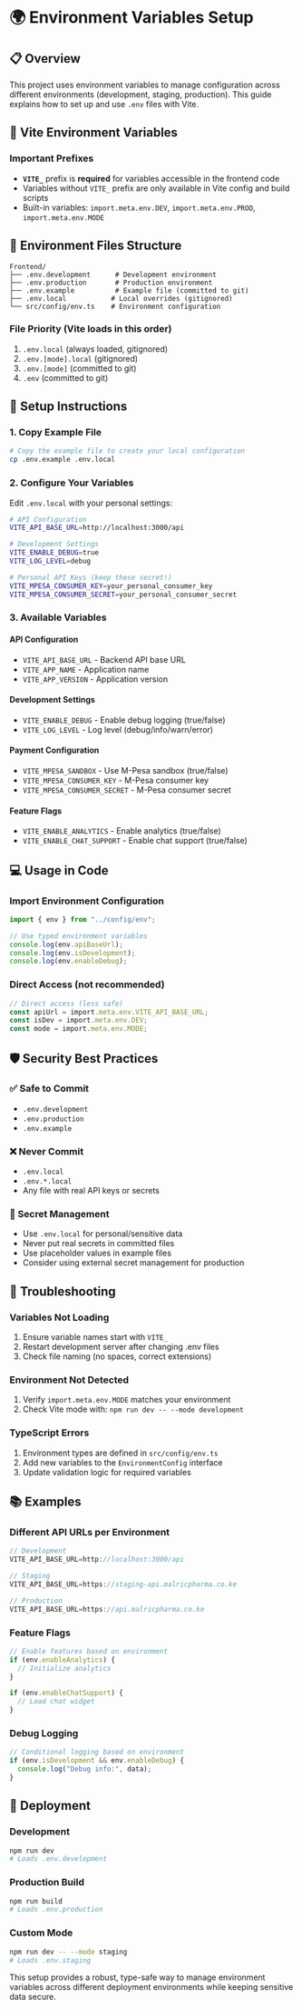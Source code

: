 # 🌍 Environment Variables Setup

## 📋 Overview

This project uses environment variables to manage configuration across different environments (development, staging, production). This guide explains how to set up and use `.env` files with Vite.

## 🔧 Vite Environment Variables

### **Important Prefixes**

- **`VITE_`** prefix is **required** for variables accessible in the frontend code
- Variables without `VITE_` prefix are only available in Vite config and build scripts
- Built-in variables: `import.meta.env.DEV`, `import.meta.env.PROD`, `import.meta.env.MODE`

## 📁 Environment Files Structure

```
Frontend/
├── .env.development      # Development environment
├── .env.production       # Production environment
├── .env.example          # Example file (committed to git)
├── .env.local           # Local overrides (gitignored)
└── src/config/env.ts    # Environment configuration
```

### **File Priority (Vite loads in this order)**

1. `.env.local` (always loaded, gitignored)
2. `.env.[mode].local` (gitignored)
3. `.env.[mode]` (committed to git)
4. `.env` (committed to git)

## 🚀 Setup Instructions

### **1. Copy Example File**

```bash
# Copy the example file to create your local configuration
cp .env.example .env.local
```

### **2. Configure Your Variables**

Edit `.env.local` with your personal settings:

```bash
# API Configuration
VITE_API_BASE_URL=http://localhost:3000/api

# Development Settings
VITE_ENABLE_DEBUG=true
VITE_LOG_LEVEL=debug

# Personal API Keys (keep these secret!)
VITE_MPESA_CONSUMER_KEY=your_personal_consumer_key
VITE_MPESA_CONSUMER_SECRET=your_personal_consumer_secret
```

### **3. Available Variables**

#### **API Configuration**

- `VITE_API_BASE_URL` - Backend API base URL
- `VITE_APP_NAME` - Application name
- `VITE_APP_VERSION` - Application version

#### **Development Settings**

- `VITE_ENABLE_DEBUG` - Enable debug logging (true/false)
- `VITE_LOG_LEVEL` - Log level (debug/info/warn/error)

#### **Payment Configuration**

- `VITE_MPESA_SANDBOX` - Use M-Pesa sandbox (true/false)
- `VITE_MPESA_CONSUMER_KEY` - M-Pesa consumer key
- `VITE_MPESA_CONSUMER_SECRET` - M-Pesa consumer secret

#### **Feature Flags**

- `VITE_ENABLE_ANALYTICS` - Enable analytics (true/false)
- `VITE_ENABLE_CHAT_SUPPORT` - Enable chat support (true/false)

## 💻 Usage in Code

### **Import Environment Configuration**

```typescript
import { env } from "../config/env";

// Use typed environment variables
console.log(env.apiBaseUrl);
console.log(env.isDevelopment);
console.log(env.enableDebug);
```

### **Direct Access (not recommended)**

```typescript
// Direct access (less safe)
const apiUrl = import.meta.env.VITE_API_BASE_URL;
const isDev = import.meta.env.DEV;
const mode = import.meta.env.MODE;
```

## 🛡️ Security Best Practices

### **✅ Safe to Commit**

- `.env.development`
- `.env.production`
- `.env.example`

### **❌ Never Commit**

- `.env.local`
- `.env.*.local`
- Any file with real API keys or secrets

### **🔐 Secret Management**

- Use `.env.local` for personal/sensitive data
- Never put real secrets in committed files
- Use placeholder values in example files
- Consider using external secret management for production

## 🚨 Troubleshooting

### **Variables Not Loading**

1. Ensure variable names start with `VITE_`
2. Restart development server after changing .env files
3. Check file naming (no spaces, correct extensions)

### **Environment Not Detected**

1. Verify `import.meta.env.MODE` matches your environment
2. Check Vite mode with: `npm run dev -- --mode development`

### **TypeScript Errors**

1. Environment types are defined in `src/config/env.ts`
2. Add new variables to the `EnvironmentConfig` interface
3. Update validation logic for required variables

## 📚 Examples

### **Different API URLs per Environment**

```typescript
// Development
VITE_API_BASE_URL=http://localhost:3000/api

// Staging
VITE_API_BASE_URL=https://staging-api.malricpharma.co.ke

// Production
VITE_API_BASE_URL=https://api.malricpharma.co.ke
```

### **Feature Flags**

```typescript
// Enable features based on environment
if (env.enableAnalytics) {
  // Initialize analytics
}

if (env.enableChatSupport) {
  // Load chat widget
}
```

### **Debug Logging**

```typescript
// Conditional logging based on environment
if (env.isDevelopment && env.enableDebug) {
  console.log("Debug info:", data);
}
```

## 🔄 Deployment

### **Development**

```bash
npm run dev
# Loads .env.development
```

### **Production Build**

```bash
npm run build
# Loads .env.production
```

### **Custom Mode**

```bash
npm run dev -- --mode staging
# Loads .env.staging
```

This setup provides a robust, type-safe way to manage environment variables across different deployment environments while keeping sensitive data secure.
